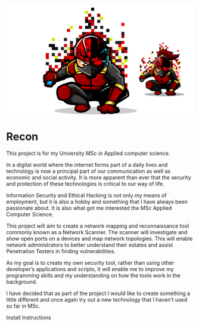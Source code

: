 ![](/Logo2.png)
# Recon

This project is for my University MSc in Applied computer science.

In a digital world where the internet forms part of a daily lives and technology is now a principal part of our communication as well as economic and social activity.  It is more apparent than ever that the security and protection of these technologies is critical to our way of life. 

Information Security and Ethical Hacking is not only my means of employment, but it is also a hobby and something that I have always been passionate about.  It is also what got me interested the MSc Applied Computer Science.   

This project will aim to create a network mapping and reconnaissance tool commonly known as a Network Scanner.  The scanner will investigate and show open ports on a devices and map network topologies.  This will enable network administrators to better understand their estates and assist Penetration Testers in finding vulnerabilities. 

As my goal is to create my own security tool, rather than using other developer’s applications and scripts, It will enable me to improve my programming skills and my understanding on how the tools work in the background. 

I have decided that as part of the project I would like to create something a little different and once again try out a new technology that I haven’t used so far in MSc. 

Install Instructions
